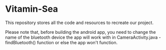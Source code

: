 # Vitamin-Sea
This repository stores all the code and resources to recreate our project.

Please note that, before building the android app, you need to change the name of the bluetooth device the app will work with in CameraActivity.java - findBluetooth() function or else the app won't function.
